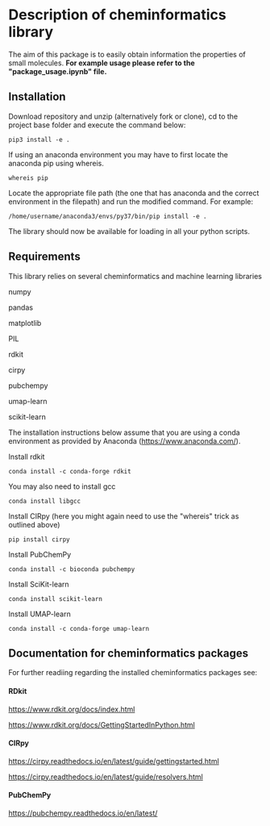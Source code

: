 # Description of cheminformatics library
The aim of this package is to easily obtain information the properties of small molecules. **For example usage please refer to the "package_usage.ipynb" file.**


## Installation
Download repository and unzip (alternatively fork or clone), cd to the project base folder and execute the command below:

```
pip3 install -e .
```

If using an anaconda environment you may have to first locate the anaconda pip using whereis.
```
whereis pip
```

Locate the appropriate file path (the one that has anaconda and the correct environment in the filepath) and run the modified command. For example:

```
/home/username/anaconda3/envs/py37/bin/pip install -e .
```

The library should now be available for loading in all your python scripts.


## Requirements
This library relies on several cheminformatics and machine learning libraries

numpy

pandas

matplotlib

PIL

rdkit

cirpy

pubchempy

umap-learn

scikit-learn


The installation instructions below assume that you are using a conda environment as provided by Anaconda (https://www.anaconda.com/).


Install rdkit
```
conda install -c conda-forge rdkit
```


You may also need to install gcc
```
conda install libgcc
```


Install CIRpy (here you might again need to use the "whereis" trick as outlined above)
```
pip install cirpy
```


Install PubChemPy
```
conda install -c bioconda pubchempy
```


Install SciKit-learn
```
conda install scikit-learn
```


Install UMAP-learn
```
conda install -c conda-forge umap-learn
```



## Documentation for cheminformatics packages
For further readiing regarding the installed cheminformatics packages see:


#### RDkit
https://www.rdkit.org/docs/index.html

https://www.rdkit.org/docs/GettingStartedInPython.html


#### CIRpy
https://cirpy.readthedocs.io/en/latest/guide/gettingstarted.html

https://cirpy.readthedocs.io/en/latest/guide/resolvers.html


#### PubChemPy
https://pubchempy.readthedocs.io/en/latest/

